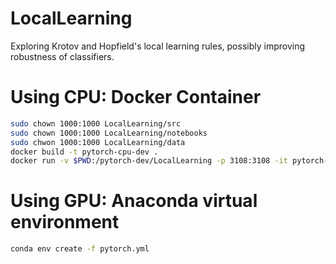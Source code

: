 # LocalLearning
Exploring Krotov and Hopfield's local learning rules, possibly improving robustness of classifiers.

# Using CPU: Docker Container
```bash
sudo chown 1000:1000 LocalLearning/src
sudo chown 1000:1000 LocalLearning/notebooks
sudo chwon 1000:1000 LocalLearning/data
docker build -t pytorch-cpu-dev .
docker run -v $PWD:/pytorch-dev/LocalLearning -p 3108:3108 -it pytorch-cpu-dev
```
# Using GPU: Anaconda virtual environment
```bash
conda env create -f pytorch.yml
```
